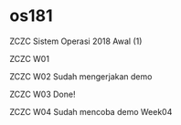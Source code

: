 # os181
ZCZC Sistem Operasi 2018 Awal (1)

ZCZC W01

ZCZC W02 Sudah mengerjakan demo

ZCZC W03 Done! 

ZCZC W04 Sudah mencoba demo Week04
